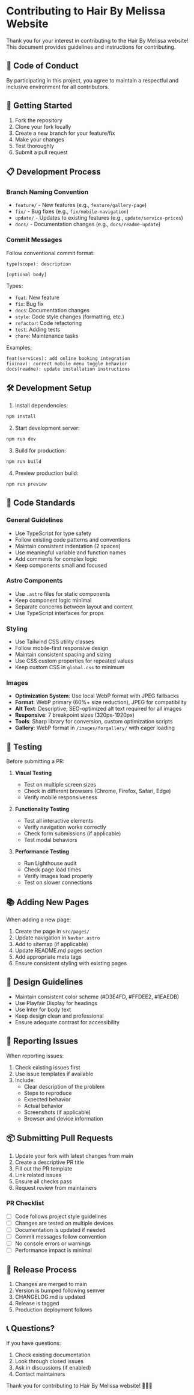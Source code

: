 # Contributing to Hair By Melissa Website

Thank you for your interest in contributing to the Hair By Melissa website! This document provides guidelines and instructions for contributing.

## 🤝 Code of Conduct

By participating in this project, you agree to maintain a respectful and inclusive environment for all contributors.

## 🚀 Getting Started

1. Fork the repository
2. Clone your fork locally
3. Create a new branch for your feature/fix
4. Make your changes
5. Test thoroughly
6. Submit a pull request

## 📋 Development Process

### Branch Naming Convention

- `feature/` - New features (e.g., `feature/gallery-page`)
- `fix/` - Bug fixes (e.g., `fix/mobile-navigation`)
- `update/` - Updates to existing features (e.g., `update/service-prices`)
- `docs/` - Documentation changes (e.g., `docs/readme-update`)

### Commit Messages

Follow conventional commit format:
```
type(scope): description

[optional body]
```

Types:
- `feat`: New feature
- `fix`: Bug fix
- `docs`: Documentation changes
- `style`: Code style changes (formatting, etc.)
- `refactor`: Code refactoring
- `test`: Adding tests
- `chore`: Maintenance tasks

Examples:
```
feat(services): add online booking integration
fix(nav): correct mobile menu toggle behavior
docs(readme): update installation instructions
```

## 🛠️ Development Setup

1. Install dependencies:
```bash
npm install
```

2. Start development server:
```bash
npm run dev
```

3. Build for production:
```bash
npm run build
```

4. Preview production build:
```bash
npm run preview
```

## 📝 Code Standards

### General Guidelines

- Use TypeScript for type safety
- Follow existing code patterns and conventions
- Maintain consistent indentation (2 spaces)
- Use meaningful variable and function names
- Add comments for complex logic
- Keep components small and focused

### Astro Components

- Use `.astro` files for static components
- Keep component logic minimal
- Separate concerns between layout and content
- Use TypeScript interfaces for props

### Styling

- Use Tailwind CSS utility classes
- Follow mobile-first responsive design
- Maintain consistent spacing and sizing
- Use CSS custom properties for repeated values
- Keep custom CSS in `global.css` to minimum

### Images

- **Optimization System**: Use local WebP format with JPEG fallbacks
- **Format**: WebP primary (60%+ size reduction), JPEG for compatibility
- **Alt Text**: Descriptive, SEO-optimized alt text required for all images
- **Responsive**: 7 breakpoint sizes (320px-1920px)
- **Tools**: Sharp library for conversion, custom optimization scripts
- **Gallery**: WebP format in `/images/forgallery/` with eager loading

## 🧪 Testing

Before submitting a PR:

1. **Visual Testing**
   - Test on multiple screen sizes
   - Check in different browsers (Chrome, Firefox, Safari, Edge)
   - Verify mobile responsiveness

2. **Functionality Testing**
   - Test all interactive elements
   - Verify navigation works correctly
   - Check form submissions (if applicable)
   - Test modal behaviors

3. **Performance Testing**
   - Run Lighthouse audit
   - Check page load times
   - Verify images load properly
   - Test on slower connections

## 📚 Adding New Pages

When adding a new page:

1. Create the page in `src/pages/`
2. Update navigation in `Navbar.astro`
3. Add to sitemap (if applicable)
4. Update README.md pages section
5. Add appropriate meta tags
6. Ensure consistent styling with existing pages

## 🎨 Design Guidelines

- Maintain consistent color scheme (#D3E4FD, #FFDEE2, #1EAEDB)
- Use Playfair Display for headings
- Use Inter for body text
- Keep design clean and professional
- Ensure adequate contrast for accessibility

## 🐛 Reporting Issues

When reporting issues:

1. Check existing issues first
2. Use issue templates if available
3. Include:
   - Clear description of the problem
   - Steps to reproduce
   - Expected behavior
   - Actual behavior
   - Screenshots (if applicable)
   - Browser and device information

## 📦 Submitting Pull Requests

1. Update your fork with latest changes from main
2. Create a descriptive PR title
3. Fill out the PR template
4. Link related issues
5. Ensure all checks pass
6. Request review from maintainers

### PR Checklist

- [ ] Code follows project style guidelines
- [ ] Changes are tested on multiple devices
- [ ] Documentation is updated if needed
- [ ] Commit messages follow convention
- [ ] No console errors or warnings
- [ ] Performance impact is minimal

## 🔄 Release Process

1. Changes are merged to main
2. Version is bumped following semver
3. CHANGELOG.md is updated
4. Release is tagged
5. Production deployment follows

## 📞 Questions?

If you have questions:

1. Check existing documentation
2. Look through closed issues
3. Ask in discussions (if enabled)
4. Contact maintainers

Thank you for contributing to Hair By Melissa website! 💇‍♀️✨